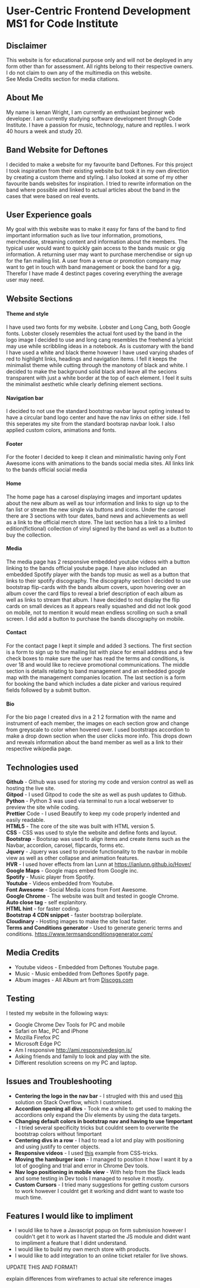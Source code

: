 # User-Centric Frontend Development MS1 for Code Institute

## Disclaimer
This website is for educational purpose only and will not be deployed in any form other than for assessment. All rights belong to their respective owners. I do not claim to own any of the multimedia on this website.   
See Media Credits section for media citations. 

## About Me
My name is kenan Wright, I am currently an enthusiast beginner web developer. I am currently studying software development through Code Institute. I have a passion for music, technology, nature and reptiles. I work 40 hours a week and study 20. 

##  Band Website for Deftones
I decided to make a website for my favourite band Deftones. For this project I took inspiration from their existing website but took it in my own direction by creating a custom theme and styling. 
I also looked at some of my other favourite bands websites for inspiration. I tried to rewrite information on the band where possible and linked to actual articles about the band in the cases that were based on real events. 

## User Experience goals
My goal with this website was to make it easy for fans of the band to find important information such as live tour information, promotions, merchendise, streaming content and information about the members. The typical user would want to quickly gain access to the bands music or gig information. A returning user may want to purchase merchendise or sign up for the fan mailing list. A user from a venue or promotion company may want to get in touch with band management or book the band for a gig. Therefor I have made 4 destinct pages covering everything the average user may need.

## Website Sections

#### Theme and style
I have used two fonts for my website. Lobster and Long Cang, both Google fonts. Lobster closely resembles the actual font used by the band in the logo image I decided to use and long cang resembles the freehend a lyricist may use while scribbling ideas in a notebook. As is customary with the band I have used a white and black theme however I have used varying shades of red to highlight links, headings and navigation items. I fell it keeps the minimalist theme while cutting through the manotony of black and white. I decided to make the background solid black and leave all the secions transparent with just a white border at the top of each element. I feel it suits the minimalist aesthetic while clearly defining element sections. 

#### Navigation bar
I decided to not use the standard bootstrap navbar layout opting instead to have a circular band logo center and have the nav links on either side. I fell this seperates my site from the standard bootsrap navbar look. I also applied custom colors, animations and fonts.

#### Footer
For the footer I decided to keep it clean and minimalistic having only Font Awesome icons with animations to the bands social media sites. All links link to the bands official social media

#### Home
The home page has a carosel displaying images and important updates about the new album as well as tour information and links to sign up to the fan list or stream the new single via buttons and icons.
Under the carosel there are 3 sections with tour dates, band news and achievements as well as a link to the official merch store.
The last section has a link to a limited edition(fictional) collection of vinyl signed by the band as well as a button to buy the collection.

#### Media
The media page has 2 responsive embedded youtube videos with a button linking to the bands official youtube page. I have also included an embedded Spotify player with the bands top music as well as a button that links to their spotify discography. The discography section I decided to use bootstrap flip-cards with the bands album covers, upon hovering over an album cover the card flips to reveal a brief description of each album as well as links to stream that album. I have decided to not display the flip cards on small devices as it appears really squashed and did not look good on mobile, not to mention it would mean endless scrolling on such a small screen. I did add a button to purchase the bands discography on mobile.

#### Contact
For the contact page I kept it simple and added 3 sections. The first section is a form to sign up to the mailing list with place for email address and a few check boxes to make sure the user has read the terms and conditions, is over 18 and would like to recieve promotional communications. The middle section is details relating to band management and an embedded google map with the management companies location. The last section is a form for booking the band which includes a date picker and various required fields followed by a submit button. 

#### Bio 
For the bio page I created divs in a 2 1 2 formation with the name and instrument of each member, the images on each section grow and change from greyscale to color when hovered over. I used bootstraps accordion to make a drop down section when the user clicks more info. This drops down and reveals information about the band member as well as a link to their respective wikipedia page. 

## Technologies used
**Github** - Github was used for storing my code and version control as well as hosting the live site.  
**Gitpod** - I used Gitpod to code the site as well as push updates to Github.  
**Python** - Python 3 was used via terminal to run a local webserver to preview the site while coding.  
**Prettier** Code - I used Beautify to keep my code properly indented and easily readable.  
**HTML5** - The core of the site was built with HTML version 5.  
**CSS** - CSS was used to style the website and define fonts and layout.  
**Bootstrap** - Bootsrap was used to align items and create items such as the Navbar, accordion, carosel, flipcards, forms etc.   
**Jquery** - Jquery was used to provide functionality to the navbar in mobile view as well as other collapse and animation features.  
**HVR** - I used hover effects from Ian Lunn at https://ianlunn.github.io/Hover/  
**Google Maps** - Google maps embed from Google inc.  
**Spotify** - Music player from Spotify.  
**Youtube** - Videos embedded from Youtube.  
**Font Awesome** - Social Media icons from Font Awesome.  
**Google Chrome** - The website was built and tested in google Chrome.  
**Auto close tag** - self explanitory.  
**HTML hint** - for faster coding.  
**Bootstrap 4 CDN snippet** - faster bootstrap boilerplate.  
**Cloudinary** - Hosting images to make the site load faster.  
**Terms and Conditions generator** - Used to generate generic terms and conditions. https://www.termsandconditionsgenerator.com/

## Media Credits
- Youtube videos - Embedded from Deftones Youtube page.
- Music - Music embedded from Deftones Spotify page.
- Album images - All Album art from [Discogs.com](https://www.discogs.com/artist/12210-Deftones)


## Testing
I tested my website in the following ways:
- Google Chrome Dev Tools for PC and mobile
- Safari on Mac, PC and iPhone
- Mozilla Firefox PC
- Microsoft Edge PC
- Am I responsive http://ami.responsivedesign.is/
- Asking friends and family to look and play with the site. 
- Different resolution screens on my PC and laptop.

## Issues and Troubleshooting

- **Centering the logo in the nav bar** - I strugled with this and used [this](https://stackoverflow.com/questions/19733447/bootstrap-navbar-with-left-center-or-right-aligned-items) solution on Stack Overflow, which I customised.
- **Accordion opening all divs** - Took me a while to get used to making the accordions only expand the Div elements by using the data targets.
- **Changing default colors in bootstrap nav and having to use !important** - I tried several specificity tricks but couldnt seem to overwrite the bootstrap colors without !important
- **Centering divs in a row** - I had to read a lot and play with positioning and using justify to center objects.
- **Responsive videos** - I used [this](https://css-tricks.com/fluid-width-video/) example from CSS-tricks.
- **Moving the hamburger icon** - I managed to position it how I want it by a lot of googling and trial and error in Chrome Dev tools.
- **Nav logo positioning in mobile view** - With help from the Slack leads and some testing in Dev tools I managed to resolve it mostly.
- **Custom Cursors** - I tried many suggestions for getting custom cursors to work however I couldnt get it working and didnt want to waste too much time.

## Features I would like to impliment

- I would like to have a Javascript popup on form submission however I couldn't get it to work as I havent started the JS module and didnt want to impliment a feature that I didnt understand.
- I would like to build my own merch store with products.
- I would like to add integration to an online ticket retailer for live shows.




























UPDATE THIS AND FORMAT!


explain differences from wireframes to actual site
reference images


